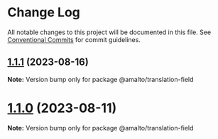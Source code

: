 # Change Log

All notable changes to this project will be documented in this file.
See [Conventional Commits](https://conventionalcommits.org) for commit guidelines.

## [1.1.1](https://github.com/amalto/platform6-ui-components/compare/@amalto/translation-field@1.1.0...@amalto/translation-field@1.1.1) (2023-08-16)

**Note:** Version bump only for package @amalto/translation-field

# [1.1.0](https://github.com/amalto/platform6-ui-components/compare/@amalto/translation-field@1.0.71...@amalto/translation-field@1.1.0) (2023-08-11)

**Note:** Version bump only for package @amalto/translation-field
